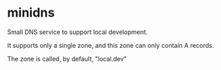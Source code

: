 minidns
=======

Small DNS service to support local development.

It supports only a single zone, and this zone can only contain A records.

The zone is called, by default, "local.dev"

